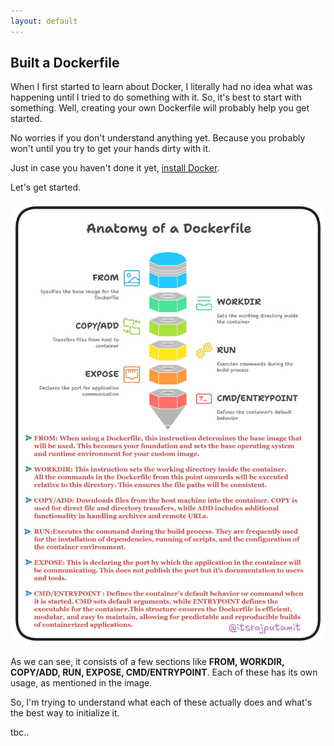 ```yaml
---
layout: default
---
```


## Built a Dockerfile

When I first started to learn about Docker, I literally had no idea what was happening until I tried to do something with it. So, it's best to start with something. Well, creating your own Dockerfile will probably help you get started.

No worries if you don't understand anything yet. Because you probably won't until you try to get your hands dirty with it.

Just in case you haven't done it yet, [install Docker](https://docs.docker.com/engine/install/).

Let's get started.

![Anatomy of Dockerfile](../image/image.png)

As we can see, it consists of a few sections like **FROM, WORKDIR, COPY/ADD, RUN, EXPOSE, CMD/ENTRYPOINT**. Each of these has its own usage, as mentioned in the image.

So, I'm trying to understand what each of these actually does and what's the best way to initialize it. 

tbc..
